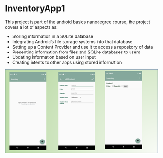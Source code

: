 # InventoryApp1
This project is part of the android basics nanodegree course, the project covers a lot of aspects as:

* Storing information in a SQLite database
* Integrating Android’s file storage systems into that database
* Setting up a Content Provider and use it to access a repository of data
* Presenting information from files and SQLite databases to users
* Updating information based on user input
* Creating intents to other apps using stored information

![screenshot](https://github.com/abeerqqq/InventoryApp1/blob/master/Picture9.png)
